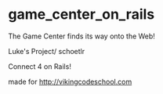 game_center_on_rails
====================

The Game Center finds its way onto the Web!




Luke's Project/ schoetlr

Connect 4 on Rails!


made for http://vikingcodeschool.com